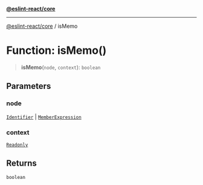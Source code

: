[**@eslint-react/core**](../README.md)

***

[@eslint-react/core](../README.md) / isMemo

# Function: isMemo()

> **isMemo**(`node`, `context`): `boolean`

## Parameters

### node

[`Identifier`](../-internal-/interfaces/Identifier.md) | [`MemberExpression`](../-internal-/type-aliases/MemberExpression.md)

### context

[`Readonly`](../-internal-/type-aliases/Readonly.md)

## Returns

`boolean`
